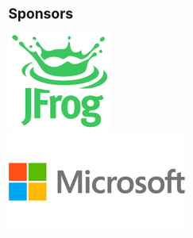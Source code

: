 # Sponsors

<img src="images/jfrog.png" style="border: none; background-color: white; height: 200px" />

<img src="images/microsoft.png" style="border: none; background-color: white; height: 200px" />
